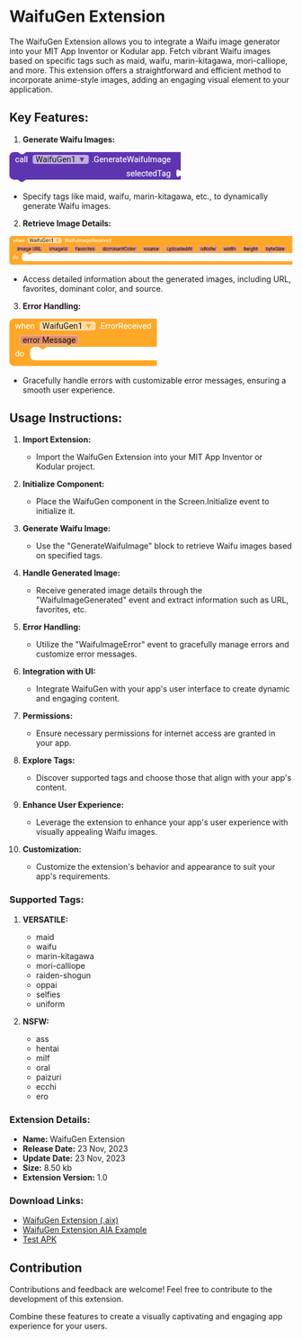 # WaifuGen Extension

The WaifuGen Extension allows you to integrate a Waifu image generator into your MIT App Inventor or Kodular app. Fetch vibrant Waifu images based on specific tags such as maid, waifu, marin-kitagawa, mori-calliope, and more. This extension offers a straightforward and efficient method to incorporate anime-style images, adding an engaging visual element to your application.


## Key Features:


1. **Generate Waifu Images:**

![Generate Waifu Images](https://raw.githubusercontent.com/CodeVistaStudios/WaifuGen-Extension/main/Image/GenerateWaifuImages.png)

   - Specify tags like maid, waifu, marin-kitagawa, etc., to dynamically generate Waifu images.
  
2. **Retrieve Image Details:**

![Retrieve Image Details Images](https://raw.githubusercontent.com/CodeVistaStudios/WaifuGen-Extension/main/Image/RetrieveImageDetails.png)

   - Access detailed information about the generated images, including URL, favorites, dominant color, and source.
  
3. **Error Handling:**

![Error Handling Images](https://raw.githubusercontent.com/CodeVistaStudios/WaifuGen-Extension/main/Image/ErrorHandling.png)

   - Gracefully handle errors with customizable error messages, ensuring a smooth user experience.

## Usage Instructions:


1. **Import Extension:**
   - Import the WaifuGen Extension into your MIT App Inventor or Kodular project.

2. **Initialize Component:**
   - Place the WaifuGen component in the Screen.Initialize event to initialize it.

3. **Generate Waifu Image:**
   - Use the "GenerateWaifuImage" block to retrieve Waifu images based on specified tags.

4. **Handle Generated Image:**
   - Receive generated image details through the "WaifuImageGenerated" event and extract information such as URL, favorites, etc.

5. **Error Handling:**
   - Utilize the "WaifuImageError" event to gracefully manage errors and customize error messages.

6. **Integration with UI:**
   - Integrate WaifuGen with your app's user interface to create dynamic and engaging content.

7. **Permissions:**
   - Ensure necessary permissions for internet access are granted in your app.

8. **Explore Tags:**
   - Discover supported tags and choose those that align with your app's content.

9. **Enhance User Experience:**
    - Leverage the extension to enhance your app's user experience with visually appealing Waifu images.

10. **Customization:**
    - Customize the extension's behavior and appearance to suit your app's requirements.


### Supported Tags:

1. **VERSATILE:**
   - maid
   - waifu
   - marin-kitagawa
   - mori-calliope
   - raiden-shogun
   - oppai
   - selfies
   - uniform

2. **NSFW:**
   - ass
   - hentai
   - milf
   - oral
   - paizuri
   - ecchi
   - ero


### Extension Details:

- **Name:** WaifuGen Extension
- **Release Date:** 23 Nov, 2023
- **Update Date:** 23 Nov, 2023
- **Size:** 8.50 kb
- **Extension Version:** 1.0

### Download Links:

- [WaifuGen Extension (.aix)](https://github.com/CodeVistaStudios/WaifuGen-Extension/raw/main/Aix/WaifuGenV1.aix)
- [WaifuGen Extension AIA Example](https://github.com/CodeVistaStudios/WaifuGen-Extension/raw/main/Aia/WaifuGenV1.aia)
- [Test APK](https://github.com/CodeVistaStudios/WaifuGen-Extension/raw/main/Apk/WaifuGenV1.apk)



## Contribution

Contributions and feedback are welcome! Feel free to contribute to the development of this extension.

Combine these features to create a visually captivating and engaging app experience for your users.
